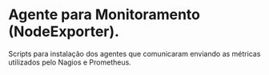 # Agente para Monitoramento (NodeExporter).

Scripts para instalação dos agentes que comunicaram enviando as métricas utilizados pelo Nagios e Prometheus.


